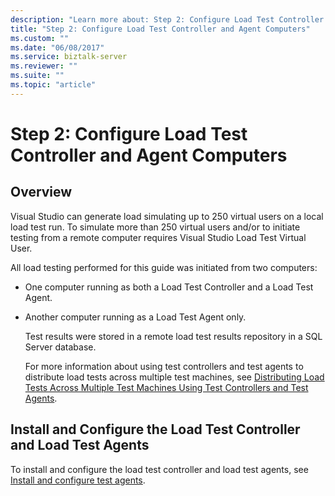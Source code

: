 ```yaml
---
description: "Learn more about: Step 2: Configure Load Test Controller and Agent Computers"
title: "Step 2: Configure Load Test Controller and Agent Computers"
ms.custom: ""
ms.date: "06/08/2017"
ms.service: biztalk-server
ms.reviewer: ""
ms.suite: ""
ms.topic: "article"
---
```

# Step 2: Configure Load Test Controller and Agent Computers

## Overview
Visual Studio can generate load simulating up to 250 virtual users on a local load test run. To simulate more than 250 virtual users and/or to initiate testing from a remote computer requires Visual Studio Load Test Virtual User.  
  
 All load testing performed for this guide was initiated from two computers:  
  
- One computer running as both a Load Test Controller and a Load Test Agent.  
  
- Another computer running as a Load Test Agent only.  
  
  Test results were stored in a remote load test results repository in a SQL Server database.  
  
  For more information about using test controllers and test agents to distribute load tests across multiple test machines, see [Distributing Load Tests Across Multiple Test Machines Using Test Controllers and Test Agents](/previous-versions/dd728093(v=vs.140)).  
  
## Install and Configure the Load Test Controller and Load Test Agents  
 To install and configure the load test controller and load test agents, see [Install and configure test agents](/visualstudio/test/lab-management/install-configure-test-agents).